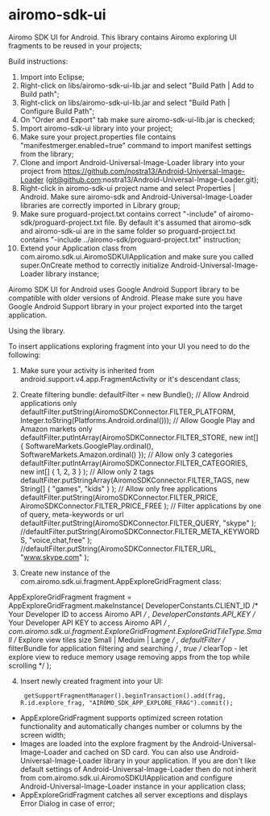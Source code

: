 airomo-sdk-ui
==================
Airomo SDK UI for Android. This library contains Airomo exploring UI fragments to be reused in your projects;

Build instructions:

1. Import into Eclipse;
2. Right-click on libs/airomo-sdk-ui-lib.jar and select "Build Path | Add to Build path";
3. Right-click on libs/airomo-sdk-ui-lib.jar and select "Build Path | Configure Build Path";
4. On "Order and Export" tab make sure airomo-sdk-ui-lib.jar is checked;
5. Import airomo-sdk-ui library into your project;
6. Make sure your project.properties file contains "manifestmerger.enabled=true" command to import manifest settings from the library;
7. Clone and import Android-Universal-Image-Loader library into your project from https://github.com/nostra13/Android-Universal-Image-Loader (git@github.com:nostra13/Android-Universal-Image-Loader.git);
8. Right-click in airomo-sdk-ui project name and select Properties | Android. Make sure airomo-sdk and Android-Universal-Image-Loader libraries are correctly imported in Library group;
9. Make sure proguard-project.txt contains correct "-include" of airomo-sdk/proguard-project.txt file. By default it's assumed that airomo-sdk and airomo-sdk-ui are in the same folder so proguard-project.txt contains "-include ../airomo-sdk/proguard-project.txt" instruction;
10. Extend your Application class from com.airomo.sdk.ui.AiromoSDKUIApplication and make sure you called super.OnCreate method to correctly initialize Android-Universal-Image-Loader library instance;

Airomo SDK UI for Android uses Google Android Support library to be compatible with older versions of Android. Please make sure you have Google Android Support library in your project exported into the target application. 

Using the library.

To insert applications exploring fragment into your UI you need to do the following:

1. Make sure your activity is inherited from android.support.v4.app.FragmentActivity or it's descendant class;
2. Create filtering bundle:
	defaultFilter = new Bundle();
	// Allow Android applications only
	defaultFilter.putString(AiromoSDKConnector.FILTER_PLATFORM, Integer.toString(Platforms.Android.ordinal()));
	// Allow Google Play and Amazon markets only
	defaultFilter.putIntArray(AiromoSDKConnector.FILTER_STORE, new int[] { SoftwareMarkets.GooglePlay.ordinal(), SoftwareMarkets.Amazon.ordinal() });
	// Allow only 3 categories
	defaultFilter.putIntArray(AiromoSDKConnector.FILTER_CATEGORIES, new int[] { 1, 2, 3 } );
	// Allow only 2 tags
	defaultFilter.putStringArray(AiromoSDKConnector.FILTER_TAGS, new String[] { "games", "kids" } );
	// Allow only free applications
	defaultFilter.putString(AiromoSDKConnector.FILTER_PRICE, AiromoSDKConnector.FILTER_PRICE_FREE );
	// Filter applications by one of query, meta-keywords or url
	defaultFilter.putString(AiromoSDKConnector.FILTER_QUERY, "skype" );
	//defaultFilter.putString(AiromoSDKConnector.FILTER_META_KEYWORDS, "voice,chat,free" );
	//defaultFilter.putString(AiromoSDKConnector.FILTER_URL, "www.skype.com" );

3. Create new instance of the com.airomo.sdk.ui.fragment.AppExploreGridFragment class:

AppExploreGridFragment fragment = AppExploreGridFragment.makeInstance(
	DeveloperConstants.CLIENT_ID	/* Your Developer ID to access Airomo API */
	, DeveloperConstants.API_KEY	/* Your Developer API KEY to access Airomo API */
	, com.airomo.sdk.ui.fragment.ExploreGridFragment.ExploreGridTileType.Small	/* Explore view tiles size Small | Meduim | Large */
	, defaultFilter			/* filterBundle for application filtering and searching */
	, true 				/* clearTop - let explore view to reduce memory usage removing apps from the top while scrolling */
);

4. Insert newly created fragment into your UI:

    	getSupportFragmentManager().beginTransaction().add(frag, R.id.explore_frag, "AIROMO_SDK_APP_EXPLORE_FRAG").commit();

- AppExploreGridFragment supports optimized screen rotation functionality and automatically changes number or columns by the screen width;
- Images are loaded into the explore fragment by the Android-Universal-Image-Loader and cached on SD card. You can also use Android-Universal-Image-Loader library in your application. If you are don't like default settings of Android-Universal-Image-Loader then do not inherit from com.airomo.sdk.ui.AiromoSDKUIApplication and configure Android-Universal-Image-Loader instance in your application class;
- AppExploreGridFragment catches all server exceptions and displays Error Dialog in case of error;


